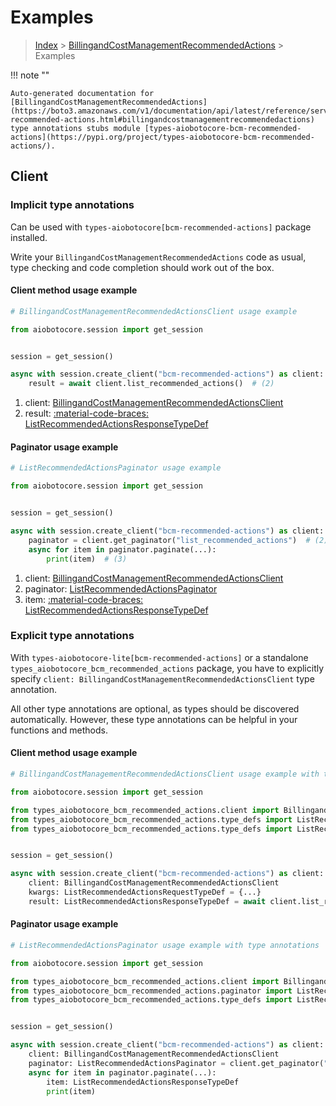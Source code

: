 # Examples

> [Index](../README.md) > [BillingandCostManagementRecommendedActions](./README.md) > Examples

!!! note ""

    Auto-generated documentation for [BillingandCostManagementRecommendedActions](https://boto3.amazonaws.com/v1/documentation/api/latest/reference/services/bcm-recommended-actions.html#billingandcostmanagementrecommendedactions)
    type annotations stubs module [types-aiobotocore-bcm-recommended-actions](https://pypi.org/project/types-aiobotocore-bcm-recommended-actions/).

## Client

### Implicit type annotations

Can be used with `types-aiobotocore[bcm-recommended-actions]` package installed.

Write your `BillingandCostManagementRecommendedActions` code as usual,
type checking and code completion should work out of the box.



#### Client method usage example

```python
# BillingandCostManagementRecommendedActionsClient usage example

from aiobotocore.session import get_session


session = get_session()

async with session.create_client("bcm-recommended-actions") as client:  # (1)
    result = await client.list_recommended_actions()  # (2)
```

1. client: [BillingandCostManagementRecommendedActionsClient](./client.md)
2. result: [:material-code-braces: ListRecommendedActionsResponseTypeDef](./type_defs.md#listrecommendedactionsresponsetypedef)



#### Paginator usage example

```python
# ListRecommendedActionsPaginator usage example

from aiobotocore.session import get_session


session = get_session()

async with session.create_client("bcm-recommended-actions") as client:  # (1)
    paginator = client.get_paginator("list_recommended_actions")  # (2)
    async for item in paginator.paginate(...):
        print(item)  # (3)
```

1. client: [BillingandCostManagementRecommendedActionsClient](./client.md)
2. paginator: [ListRecommendedActionsPaginator](./paginators.md#listrecommendedactionspaginator)
3. item: [:material-code-braces: ListRecommendedActionsResponseTypeDef](./type_defs.md#listrecommendedactionsresponsetypedef)




### Explicit type annotations

With `types-aiobotocore-lite[bcm-recommended-actions]`
or a standalone `types_aiobotocore_bcm_recommended_actions` package, you have to explicitly specify
`client: BillingandCostManagementRecommendedActionsClient` type annotation.

All other type annotations are optional, as types should be discovered automatically.
However, these type annotations can be helpful in your functions and methods.


#### Client method usage example

```python
# BillingandCostManagementRecommendedActionsClient usage example with type annotations

from aiobotocore.session import get_session

from types_aiobotocore_bcm_recommended_actions.client import BillingandCostManagementRecommendedActionsClient
from types_aiobotocore_bcm_recommended_actions.type_defs import ListRecommendedActionsResponseTypeDef
from types_aiobotocore_bcm_recommended_actions.type_defs import ListRecommendedActionsRequestTypeDef


session = get_session()

async with session.create_client("bcm-recommended-actions") as client:
    client: BillingandCostManagementRecommendedActionsClient
    kwargs: ListRecommendedActionsRequestTypeDef = {...}
    result: ListRecommendedActionsResponseTypeDef = await client.list_recommended_actions(**kwargs)
```



#### Paginator usage example

```python
# ListRecommendedActionsPaginator usage example with type annotations

from aiobotocore.session import get_session

from types_aiobotocore_bcm_recommended_actions.client import BillingandCostManagementRecommendedActionsClient
from types_aiobotocore_bcm_recommended_actions.paginator import ListRecommendedActionsPaginator
from types_aiobotocore_bcm_recommended_actions.type_defs import ListRecommendedActionsResponseTypeDef


session = get_session()

async with session.create_client("bcm-recommended-actions") as client:
    client: BillingandCostManagementRecommendedActionsClient
    paginator: ListRecommendedActionsPaginator = client.get_paginator("list_recommended_actions")
    async for item in paginator.paginate(...):
        item: ListRecommendedActionsResponseTypeDef
        print(item)
```


